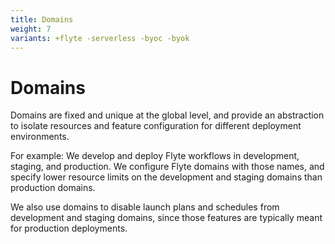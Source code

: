 ```yaml
---
title: Domains
weight: 7
variants: +flyte -serverless -byoc -byok
---
```


# Domains
Domains are fixed and unique at the global level, and provide an abstraction to isolate resources and feature configuration for different deployment environments.

For example: We develop and deploy Flyte workflows in development, staging, and production. We configure Flyte domains with those names, and specify lower resource limits on the development and staging domains than production domains.

We also use domains to disable launch plans and schedules from development and staging domains, since those features are typically meant for production deployments.